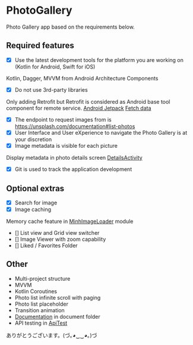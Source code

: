 # PhotoGallery

Photo Gallery app based on the requirements below.

## Required features

* [x] Use the latest development tools for the platform you are working on (Kotlin for Android, Swift for iOS)

Kotlin, Dagger, MVVM from Android Architecture Components
* [x] Do not use 3rd-party libraries

Only adding Retrofit but Retrofit is considered as Android base tool component for remote service.
[Android Jetpack](https://developer.android.com/jetpack/docs/guide#overview) [Fetch data](https://developer.android.com/jetpack/docs/guide#fetch-data)
* [x] The endpoint to request images from is https://unsplash.com/documentation#list-photos
* [x] User Interface and User eXperience to navigate the Photo Gallery is at your discretion
* [x] Image metadata is visible for each picture

Display metadata in photo details screen [DetailsActivity](https://github.com/minhlunso1/PhotoGallery/blob/master/app/src/main/java/minhna/android/photogallery/ui/details/DetailsActivity.kt)

* [x] Git is used to track the application development

## Optional extras

* [x] Search for image
* [x] Image caching

Memory cache feature in [MinhImageLoader](https://github.com/minhlunso1/PhotoGallery/tree/master/minhimageloader) module
* [] List view and Grid view switcher
* [] Image Viewer with zoom capability
* [] Liked / Favorites Folder

## Other

* Multi-project structure
* MVVM
* Kotlin Coroutines
* Photo list infinite scroll with paging
* Photo list placeholder
* Transition animation
* [Documentation](https://github.com/minhlunso1/PhotoGallery/tree/master/document)  in document folder
* API testing in [ApiTest](https://github.com/minhlunso1/PhotoGallery/blob/master/app/src/androidTest/java/minhna/android/photogallery/ApiTest.kt)

ありがとうございます。(づ｡◕‿‿◕｡)づ